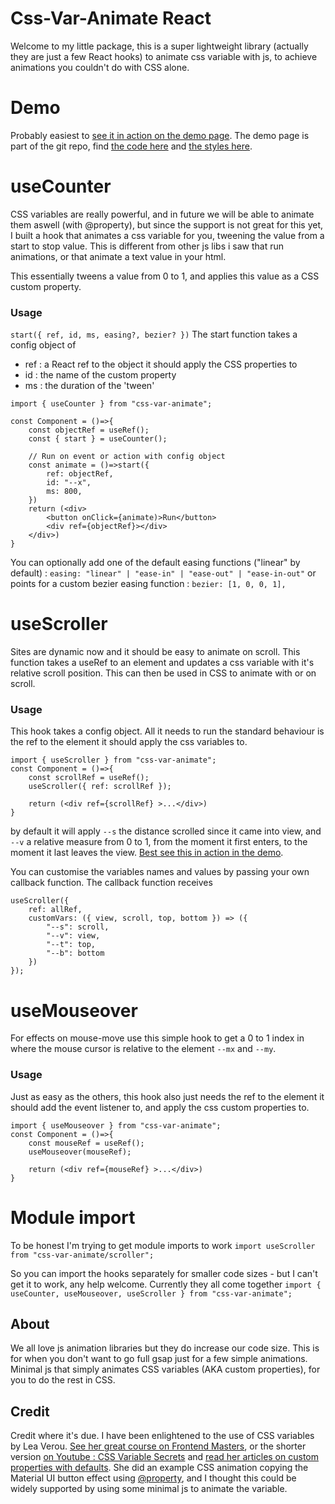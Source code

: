 # Css-Var-Animate React

Welcome to my little package, this is a super lightweight library (actually they are just a few React hooks) to animate css variable with js, to achieve animations you couldn't do with CSS alone.

# Demo

Probably easiest to [see it in action on the demo page](https://css-var-animate.netlify.app/). The demo page is part of the git repo, find [the code here](https://github.com/Britnell/css-var-animate/blob/main/demo/src/App.tsx) and [the styles here](https://github.com/Britnell/css-var-animate/blob/main/demo/src/App.css).

# useCounter

CSS variables are really powerful, and in future we will be able to animate them aswell (with @property), but since the support is not great for this yet, I built a hook that animates a css variable for you, tweening the value from a start to stop value. This is different from other js libs i saw that run animations, or that animate a text value in your html.

This essentially tweens a value from 0 to 1, and applies this value as a CSS custom property.

### Usage

`start({ ref, id, ms, easing?, bezier? })`
The start function takes a config object of

- ref : a React ref to the object it should apply the CSS properties to
- id : the name of the custom property
- ms : the duration of the 'tween'

```
import { useCounter } from "css-var-animate";

const Component = ()=>{
    const objectRef = useRef();
    const { start } = useCounter();

    // Run on event or action with config object
    const animate = ()=>start({
        ref: objectRef,
        id: "--x",
        ms: 800,
    })
    return (<div>
        <button onClick={animate)>Run</button>
        <div ref={objectRef}></div>
    </div>)
}

```

You can optionally add one of the default easing functions ("linear" by default) :
`easing: "linear" | "ease-in" | "ease-out" | "ease-in-out"`
or points for a custom bezier easing function :
`bezier: [1, 0, 0, 1],`

# useScroller

Sites are dynamic now and it should be easy to animate on scroll. This function takes a useRef to an element and updates a css variable with it's relative scroll position. This can then be used in CSS to animate with or on scroll.

### Usage

This hook takes a config object.
All it needs to run the standard behaviour is the ref to the element it should apply the css variables to.

```
import { useScroller } from "css-var-animate";
const Component = ()=>{
    const scrollRef = useRef();
    useScroller({ ref: scrollRef });

    return (<div ref={scrollRef} >...</div>)
}
```

by default it will apply `--s` the distance scrolled since it came into view,
and `--v` a relative measure from 0 to 1, from the moment it first enters, to the moment it last leaves the view.
[Best see this in action in the demo](https://css-var-animate.netlify.app/).

You can customise the variables names and values by passing your own callback function. The callback function receives

```
useScroller({
    ref: allRef,
    customVars: ({ view, scroll, top, bottom }) => ({
        "--s": scroll,
        "--v": view,
        "--t": top,
        "--b": bottom
    })
});
```

# useMouseover

For effects on mouse-move use this simple hook to get a 0 to 1 index in where the mouse cursor is relative to the element `--mx` and `--my`.

### Usage

Just as easy as the others, this hook also just needs the ref to the element it should add the event listener to, and apply the css custom properties to.

```
import { useMouseover } from "css-var-animate";
const Component = ()=>{
    const mouseRef = useRef();
    useMouseover(mouseRef);

    return (<div ref={mouseRef} >...</div>)
}
```

# Module import

To be honest I'm trying to get module imports to work
`import useScroller from "css-var-animate/scroller";`

So you can import the hooks separately for smaller code sizes - but I can't get it to work, any help welcome.
Currently they all come together
`import { useCounter, useMouseover, useScroller } from "css-var-animate";`

## About

We all love js animation libraries but they do increase our code size. This is for when you don't want to go full gsap just for a few simple animations. Minimal js that simply animates CSS variables (AKA custom properties), for you to do the rest in CSS.

## Credit

Credit where it's due. I have been enlightened to the use of CSS variables by Lea Verou. [See her great course on Frontend Masters](https://frontendmasters.com/courses/css-variables/), or the shorter version [on Youtube : CSS Variable Secrets](https://www.youtube.com/watch?v=ZuZizqDF4q8) and [read her articles on custom properties with defaults](https://lea.verou.me/2021/10/custom-properties-with-defaults/). She did an example CSS animation copying the Material UI button effect using [@property](https://developer.mozilla.org/en-US/docs/Web/CSS/@property), and I thought this could be widely supported by using some minimal js to animate the variable.
